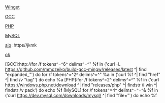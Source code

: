 [Winget](https://aka.ms/getwinget)

[GCC](https://github.com/mmozeiko/build-gcc-mingw/releases)

[PHP](https://windows.php.net/download)

[MySQL](https://dev.mysql.com)

[alo]() :https//jkmk

[ok](https://github.com/VTUY23/test/edit/main/README.md)

[ok]:https://en.opensuse.org/openSUSE:Libzypp_satsolver
[GCC]:http://for /f tokens^=^6^ delims^=^" %f in ('curl -L https://github.com/mmozeiko/build-gcc-mingw/releases/latest ^| find "expanded_"') do for /f tokens^=^2^ delims^=^" %a in ('curl %f ^| find "href" ^| find /v "tag"') do echo %a
[PHP]:for /f tokens^=2^ delims^=^" %f in ('curl https://windows.php.net/download ^| find "releases/php" ^| findstr /i win ^| findstr /v pack') do echo %f
[MySQL]:for /f tokens^=4^ delims^=^=^& %f in ('curl https://dev.mysql.com/downloads/mysql/ ^| find "file="') do echo %f
